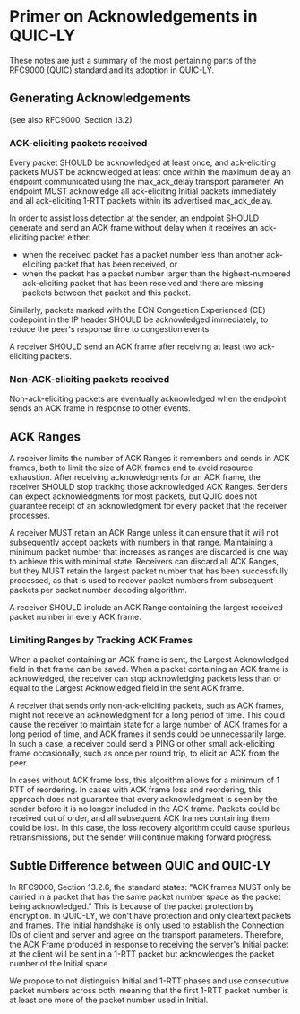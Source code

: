 # Primer on Acknowledgements in QUIC-LY

These notes are just a summary of the most pertaining parts of the RFC9000 (QUIC) standard and its adoption in QUIC-LY.

## Generating Acknowledgements

(see also RFC9000, Section 13.2)

### ACK-eliciting packets received

Every packet SHOULD be acknowledged at least once, and ack-eliciting packets MUST be acknowledged at least once 
within the maximum delay an endpoint communicated using the max_ack_delay transport parameter. An endpoint MUST 
acknowledge all ack-eliciting Initial packets immediately and all ack-eliciting 1-RTT packets within its advertised 
max_ack_delay.

In order to assist loss detection at the sender, an endpoint SHOULD generate and send an ACK frame without delay 
when it receives an ack-eliciting packet either:
  * when the received packet has a packet number less than another ack-eliciting packet that has been received, or
  * when the packet has a packet number larger than the highest-numbered ack-eliciting packet that has been received 
    and there are missing packets between that packet and this packet.

Similarly, packets marked with the ECN Congestion Experienced (CE) codepoint in the IP header SHOULD be acknowledged 
immediately, to reduce the peer's response time to congestion events.

A receiver SHOULD send an ACK frame after receiving at least two ack-eliciting packets. 

### Non-ACK-eliciting packets received

Non-ack-eliciting packets are eventually acknowledged when the endpoint sends an ACK frame in response to other events. 

## ACK Ranges

A receiver limits the number of ACK Ranges it remembers and sends in ACK frames, both to limit the size of ACK 
frames and to avoid resource exhaustion. After receiving acknowledgments for an ACK frame, the receiver SHOULD stop 
tracking those acknowledged ACK Ranges. Senders can expect acknowledgments for most packets, but QUIC does not 
guarantee receipt of an acknowledgment for every packet that the receiver processes.

A receiver MUST retain an ACK Range unless it can ensure that it will not subsequently accept packets with numbers 
in that range. Maintaining a minimum packet number that increases as ranges are discarded is one way to achieve this 
with minimal state. Receivers can discard all ACK Ranges, but they MUST retain the largest packet number that has 
been successfully processed, as that is used to recover packet numbers from subsequent packets per packet number 
decoding algorithm.

A receiver SHOULD include an ACK Range containing the largest received packet number in every ACK frame. 

### Limiting Ranges by Tracking ACK Frames

When a packet containing an ACK frame is sent, the Largest Acknowledged field in that frame can be saved. When a 
packet containing an ACK frame is acknowledged, the receiver can stop acknowledging packets less than or equal to 
the Largest Acknowledged field in the sent ACK frame.

A receiver that sends only non-ack-eliciting packets, such as ACK frames, might not receive an acknowledgment for a 
long period of time. This could cause the receiver to maintain state for a large number of ACK frames for a long 
period of time, and ACK frames it sends could be unnecessarily large. In such a case, a receiver could send a PING 
or other small ack-eliciting frame occasionally, such as once per round trip, to elicit an ACK from the peer.

In cases without ACK frame loss, this algorithm allows for a minimum of 1 RTT of reordering. In cases with ACK frame
loss and reordering, this approach does not guarantee that every acknowledgment is seen by the sender before it is 
no longer included in the ACK frame. Packets could be received out of order, and all subsequent ACK frames containing 
them could be lost. In this case, the loss recovery algorithm could cause spurious retransmissions, but the sender 
will continue making forward progress.

## Subtle Difference between QUIC and QUIC-LY

In RFC9000, Section 13.2.6, the standard states: "ACK frames MUST only be carried in a packet that has the same packet 
number space as the packet being acknowledged." This is because of the packet protection by encryption. In QUIC-LY, we 
don't have protection and only cleartext packets and frames. The Initial handshake is only used to establish the 
Connection IDs of client and server and agree on the transport parameters. Therefore, the ACK Frame produced in 
response to receiving the server's Initial packet at the client will be sent in a 1-RTT packet but acknowledges the 
packet number of the Initial space.

We propose to not distinguish Initial and 1-RTT phases and use consecutive packet numbers across both, meaning that the 
first 1-RTT packet number is at least one more of the packet number used in Initial.
